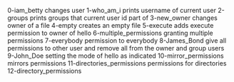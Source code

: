 0-iam_betty changes user
1-who_am_i prints username of current user
2-groups prints groups that current user id part of
3-new_owner changes owner of a file
4-empty creates an empty file
5-execute adds execute permission to owner of hello
6-multiple_permissions granting multiple permissions
7-everybody permission to everybody
8-James_Bond give all permissions to other user and remove all from the owner and group users
9-John_Doe setting the mode of  hello as indicated
10-mirror_permissions mirrors permissions
11-directories_permissions permissions for directories
12-directory_permissions
